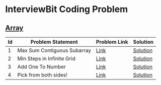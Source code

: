 # InterviewBit Coding Problem

## [Array](https://www.interviewbit.com/courses/programming/topics/arrays/)

<table>
      <thead>
        <tr>
          <th>Id</th>
          <th>Problem Statement</th>
          <th>Problem Link</th>
          <th>Solution</th>          
        </tr>
      </thead>
      <tbody>
        <tr>
          <td>1</td>
          <td>Max Sum Contiguous Subarray</td>
          <td>
            <a
              href="https://www.interviewbit.com/problems/max-sum-contiguous-subarray/"
              >Link</a
            >
          </td>
          <td>
            <a
              href="https://github.com/waesabi/Interviewbit-Coding-Problems/blob/master/src/com/company/array/MaxSumContiguousSubArray.java"
              >Solution</a
            >
          </td>
        </tr>
        <tr>
          <td>2</td>
          <td>Min Steps in Infinite Grid</td>
          <td>
            <a
              href="https://www.interviewbit.com/problems/min-steps-in-infinite-grid/"
              >Link</a
            >
          </td>
          <td>
            <a
              href="https://github.com/waesabi/Interviewbit-Coding-Problems/blob/master/src/com/company/array/MinStepsInInfiniteGrid.java"
              >Solution</a
            >
          </td>
        </tr>
        <tr>
          <td>3</td>
          <td>Add One To Number</td>
          <td>
            <a href="https://www.interviewbit.com/problems/add-one-to-number/"
              >Link</a
            >
          </td>
          <td>
            <a
              href="https://github.com/waesabi/Interviewbit-Coding-Problems/blob/master/src/com/company/array/AddOneToNumber.java"
              >Solution</a
            >
          </td>
        </tr>
        <tr>
          <td>4</td>
          <td>Pick from both sides!</td>
          <td>
            <a href="https://www.interviewbit.com/problems/pick-from-both-sides/"
              >Link</a
            >
          </td>
          <td>
            <a
              href="https://github.com/waesabi/Interviewbit-Coding-Problems/blob/master/src/com/company/array/PickFromBothSides.java"
              >Solution</a
            >
          </td>          
        </tr>
      </tbody>
</table>
